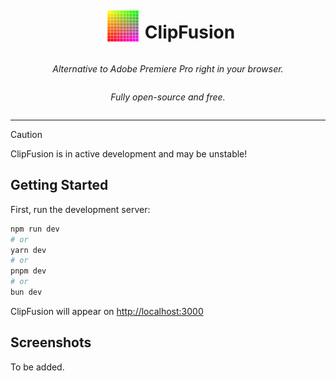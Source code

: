 <style>
    .center {
        display: flex;
        justify-content: center;
        align-items: center;
    }

    .column {
        flex-direction: column;
    }

    .clip-fusion-logo-compound {
        display: flex;
        flex-direction: row;
        align-items: center;
    }

    .clip-fusion-logo {
        margin: 10px;
    }

    .italic {
        font-style: italic;
    }
</style>

<div class="center column">
    <div class="clip-fusion-logo-compound">
        <img src="public/clipfusion-logo.svg" alt="ClipFusion logo" width="50" height="50" class="clip-fusion-logo"/> 
        <h1>ClipFusion</h1>
    </div>
    <p class="italic">Alternative to Adobe Premiere Pro right in your browser.</p>
    <p class="italic">Fully open-source and free.</p>
</div>

---

> [!CAUTION]
> ClipFusion is in active development and may be unstable!

## Getting Started

First, run the development server:

```bash
npm run dev
# or
yarn dev
# or
pnpm dev
# or
bun dev
```

ClipFusion will appear on [http://localhost:3000](http://localhost:3000)

## Screenshots

To be added.